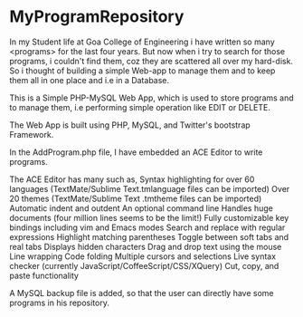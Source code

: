 MyProgramRepository
===================

In my Student life at Goa College of Engineering i have written so many &lt;programs> for the last four years. But now when i try to search for those programs, i couldn't find them, coz they are scattered all over my hard-disk. So i thought of building a simple Web-app to manage them and to keep them all in one place and i.e in a Database. 

This is a Simple PHP-MySQL Web App, which is used to store programs and to manage them, i.e performing simple operation like EDIT or DELETE.

The Web App is built using PHP, MySQL, and Twitter's bootstrap Framework. 

In the AddProgram.php file, I have embedded an ACE Editor to write programs.

The ACE Editor has many such as, 
Syntax highlighting for over 60 languages (TextMate/Sublime Text.tmlanguage files can be imported)
Over 20 themes (TextMate/Sublime Text .tmtheme files can be imported)
Automatic indent and outdent
An optional command line
Handles huge documents (four million lines seems to be the limit!)
Fully customizable key bindings including vim and Emacs modes
Search and replace with regular expressions
Highlight matching parentheses
Toggle between soft tabs and real tabs
Displays hidden characters
Drag and drop text using the mouse
Line wrapping
Code folding
Multiple cursors and selections
Live syntax checker (currently JavaScript/CoffeeScript/CSS/XQuery)
Cut, copy, and paste functionality

A MySQL backup file is added, so that the user can directly have some programs in his repository.
